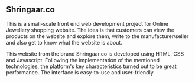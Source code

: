 ## Shringaar.co

This is a small-scale front end web development project for Online Jewellery shopping website. The idea is that customers can view the products on the website and explore them, write to the manufacturer/seller and also get to know what the website is about.

This website from the brand Shringaar.co is developed using HTML, CSS and Javascript.
Following the implementation of the mentioned technologies, the platform's key characteristics turned out to be great performance. The interface is easy-to-use and user-friendly.
